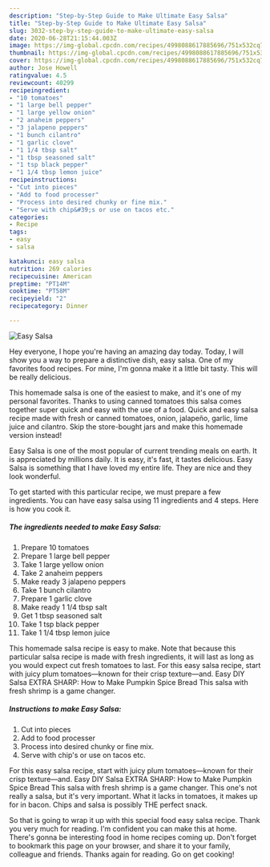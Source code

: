```yaml
---
description: "Step-by-Step Guide to Make Ultimate Easy Salsa"
title: "Step-by-Step Guide to Make Ultimate Easy Salsa"
slug: 3032-step-by-step-guide-to-make-ultimate-easy-salsa
date: 2020-06-28T21:15:44.003Z
image: https://img-global.cpcdn.com/recipes/4998088617885696/751x532cq70/easy-salsa-recipe-main-photo.jpg
thumbnail: https://img-global.cpcdn.com/recipes/4998088617885696/751x532cq70/easy-salsa-recipe-main-photo.jpg
cover: https://img-global.cpcdn.com/recipes/4998088617885696/751x532cq70/easy-salsa-recipe-main-photo.jpg
author: Jose Howell
ratingvalue: 4.5
reviewcount: 40299
recipeingredient:
- "10 tomatoes"
- "1 large bell pepper"
- "1 large yellow onion"
- "2 anaheim peppers"
- "3 jalapeno peppers"
- "1 bunch cilantro"
- "1 garlic clove"
- "1 1/4 tbsp salt"
- "1 tbsp seasoned salt"
- "1 tsp black pepper"
- "1 1/4 tbsp lemon juice"
recipeinstructions:
- "Cut into pieces"
- "Add to food processer"
- "Process into desired chunky or fine mix."
- "Serve with chip&#39;s or use on tacos etc."
categories:
- Recipe
tags:
- easy
- salsa

katakunci: easy salsa 
nutrition: 269 calories
recipecuisine: American
preptime: "PT14M"
cooktime: "PT58M"
recipeyield: "2"
recipecategory: Dinner

---
```



![Easy Salsa](https://img-global.cpcdn.com/recipes/4998088617885696/751x532cq70/easy-salsa-recipe-main-photo.jpg)

Hey everyone, I hope you're having an amazing day today. Today, I will show you a way to prepare a distinctive dish, easy salsa. One of my favorites food recipes. For mine, I'm gonna make it a little bit tasty. This will be really delicious.

This homemade salsa is one of the easiest to make, and it&#39;s one of my personal favorites. Thanks to using canned tomatoes this salsa comes together super quick and easy with the use of a food. Quick and easy salsa recipe made with fresh or canned tomatoes, onion, jalapeño, garlic, lime juice and cilantro. Skip the store-bought jars and make this homemade version instead!

Easy Salsa is one of the most popular of current trending meals on earth. It is appreciated by millions daily. It is easy, it's fast, it tastes delicious. Easy Salsa is something that I have loved my entire life. They are nice and they look wonderful.


To get started with this particular recipe, we must prepare a few ingredients. You can have easy salsa using 11 ingredients and 4 steps. Here is how you cook it.

<!--inarticleads1-->

##### The ingredients needed to make Easy Salsa:

1. Prepare 10 tomatoes
1. Prepare 1 large bell pepper
1. Take 1 large yellow onion
1. Take 2 anaheim peppers
1. Make ready 3 jalapeno peppers
1. Take 1 bunch cilantro
1. Prepare 1 garlic clove
1. Make ready 1 1/4 tbsp salt
1. Get 1 tbsp seasoned salt
1. Take 1 tsp black pepper
1. Take 1 1/4 tbsp lemon juice


This homemade salsa recipe is easy to make. Note that because this particular salsa recipe is made with fresh ingredients, it will last as long as you would expect cut fresh tomatoes to last. For this easy salsa recipe, start with juicy plum tomatoes—known for their crisp texture—and. Easy DIY Salsa EXTRA SHARP: How to Make Pumpkin Spice Bread This salsa with fresh shrimp is a game changer. 

<!--inarticleads2-->

##### Instructions to make Easy Salsa:

1. Cut into pieces
1. Add to food processer
1. Process into desired chunky or fine mix.
1. Serve with chip&#39;s or use on tacos etc.


For this easy salsa recipe, start with juicy plum tomatoes—known for their crisp texture—and. Easy DIY Salsa EXTRA SHARP: How to Make Pumpkin Spice Bread This salsa with fresh shrimp is a game changer. This one&#39;s not really a salsa, but it&#39;s very important. What it lacks in tomatoes, it makes up for in bacon. Chips and salsa is possibly THE perfect snack. 

So that is going to wrap it up with this special food easy salsa recipe. Thank you very much for reading. I'm confident you can make this at home. There's gonna be interesting food in home recipes coming up. Don't forget to bookmark this page on your browser, and share it to your family, colleague and friends. Thanks again for reading. Go on get cooking!
